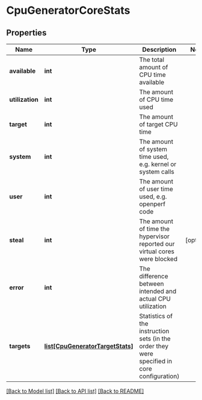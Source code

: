 # CpuGeneratorCoreStats

## Properties
Name | Type | Description | Notes
------------ | ------------- | ------------- | -------------
**available** | **int** | The total amount of CPU time available | 
**utilization** | **int** | The amount of CPU time used | 
**target** | **int** | The amount of target CPU time | 
**system** | **int** | The amount of system time used, e.g. kernel or system calls | 
**user** | **int** | The amount of user time used, e.g. openperf code | 
**steal** | **int** | The amount of time the hypervisor reported our virtual cores were blocked | [optional] 
**error** | **int** | The difference between intended and actual CPU utilization | 
**targets** | [**list[CpuGeneratorTargetStats]**](CpuGeneratorTargetStats.md) | Statistics of the instruction sets (in the order they were specified in core configuration) | 

[[Back to Model list]](../README.md#documentation-for-models) [[Back to API list]](../README.md#documentation-for-api-endpoints) [[Back to README]](../README.md)


